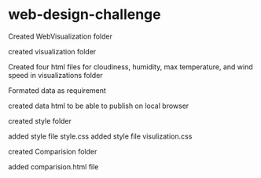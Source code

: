 # web-design-challenge
Created WebVisualization folder

created visualization folder

Created four html files for cloudiness, humidity, max temperature, and wind speed in visualizations folder

Formated data as requirement

created data html to be able to publish on local browser

created style folder

added style file style.css
added style file visulization.css

created Comparision folder

added comparision.html file
